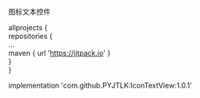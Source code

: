 图标文本控件

allprojects {</br>
		repositories {</br>
			...</br>
			maven { url 'https://jitpack.io' }</br>
		}</br>
	}</br>

implementation 'com.github.PYJTLK:IconTextView:1.0.1'
